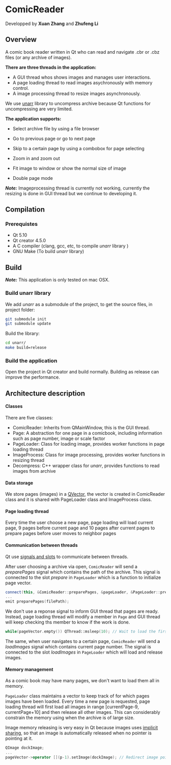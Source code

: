 # ComicReader

Developped by **Xuan Zhang** and **Zhufeng Li**

## Overview

A comic book reader written in Qt who can read and navigate .cbr or .cbz files (or any archive of images).

**There are three threads in the application:**

* A GUI thread whos shows images and manages user interactions.
* A page loading thread to read images asychronously with memory control.
* A image processing thread to resize images asynchronously.

We use [unarr](https://github.com/zeniko/unarr) library to uncompress archive because Qt functions for uncompressing are very limited.

**The application supports:**

* Select archive file by using a file browser


* Go to previous page or go to next page


* Skip to a certain page by using a combobox for page selecting
* Zoom in and zoom out
* Fit image to window or show the normal size of image
* Double page mode

***Note:*** Imageprocessing thread is currently not working, currently the resizing is done in GUI thread but we continue to developing it.

## Compilation

### Prerequistes

* Qt 5.10
* Qt creator 4.5.0
* A C compiler (clang, gcc, etc,  to compile *unarr* library )
* GNU Make (To build *unarr* library)

## Build

***Note:*** This application is only tested on mac OSX.

### Build unarr library

We add *unarr* as a submodule of the project, to get the source files, in project folder:

```bash
git submodule init
git submodule update
```

Build the library:

```bash
cd unarr/
make build=release
```

### Build the application

Open the project in Qt creator and build normally. Building as release can improve the performance.

## Architecture description

#### Classes

There are five classes:

* ComicReader: Inherits from QMainWindow, this is the GUI thread.
* Page: A abstraction for one page in a comicbook, including information such as page number, image or scale factor
* PageLoader: Class for loading image, provides worker functions in page loading thread
* ImageProcess: Class for image processing, provides worker functions in resizing thread
* Decompress: C++ wrapper class for *unarr*, provides functions to read images from archive

#### Data storage

We store pages (images) in a [QVector](http://doc.qt.io/qt-5/qvector.html)<Page>, the vector is created in ComicReader class and it is shared with PageLoader class and ImageProcess class.

#### Page loading thread

Every time the user choose a new page, page loading will load current page, 9 pages before current page and 10 pages after current pages to prepare pages before user moves to neighbor pages

#### Communication between threads

Qt use [signals and slots](http://doc.qt.io/archives/qt-4.8/signalsandslots.html) to communicate between threads.

After user choosing a archive via open, ```ComicReader``` will send a *preparePages* signal which contains the path of the archive. This signal is connected to the slot *prepare* in ```PageLoader``` which is a function to initialize page vector. 

```c++
connect(this, &ComicReader::preparePages, &pageLoader, &PageLoader::prepare);
...
emit preparePages(filePath);
```

We don't use a reponse signal to inform GUI thread that pages are ready. Instead, page loading thread will modify a member in ```Page``` and GUI thread will keep checking ths member to know if the work is done.

```c++
while(pageVector.empty()) QThread::msleep(10); // Wait to load the first element
```

The same, when user navigates to a certain page, ```ComicReader``` will send a *loadImages* signal which contains current page number. The signal is connected to the slot *loadImages* in ```PageLoader``` which will load and release images.

#### Memory management

As a comic book may have many pages, we don't want to load them all in memory.

```PageLoader``` class maintains a vector to keep track of for which pages images have been loaded. Every time a new page is requested, page loading thread will first load all images in range [currentPage-9, currentPage+10] and then release all other images. This can considerably constrain the memory using when the archive is of large size.

Image memory releasing is very easy in Qt because images uses [implicit sharing](http://doc.qt.io/qt-5/implicit-sharing.html), so that an image is automatically released when no pointer is pointing at it.

```c++
QImage dockImage;
...
pageVector->operator [](p-1).setImage(dockImage); // Redirect image pointer to release image memory
```
